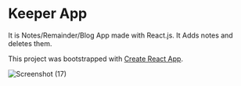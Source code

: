# Keeper App

It is Notes/Remainder/Blog App made with React.js. It Adds notes and deletes them.

This project was bootstrapped with [Create React App](https://github.com/facebook/create-react-app).

![Screenshot (17)](https://user-images.githubusercontent.com/59740034/119341118-0ab80f00-bcb1-11eb-9357-b995f4c96847.png)
